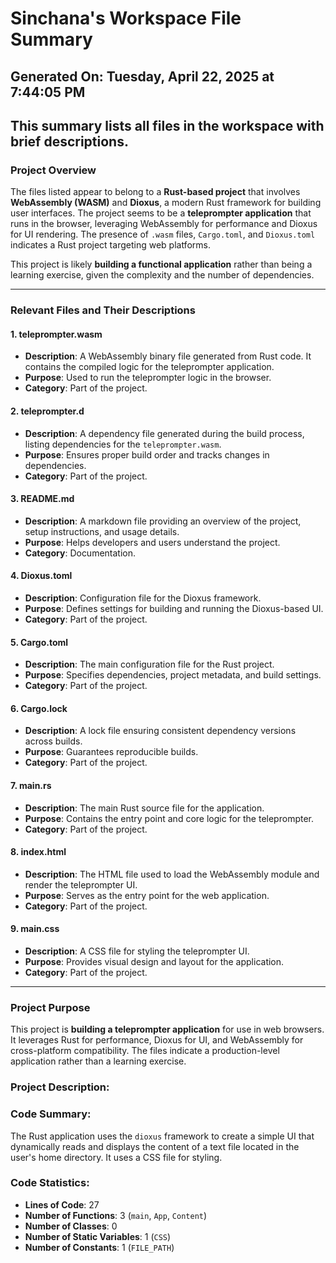 # Sinchana's Workspace File Summary
## Generated On: Tuesday, April 22, 2025 at 7:44:05 PM
This summary lists all files in the workspace with brief descriptions.
---
### Project Overview

The files listed appear to belong to a **Rust-based project** that involves **WebAssembly (WASM)** and **Dioxus**, a modern Rust framework for building user interfaces. The project seems to be a **teleprompter application** that runs in the browser, leveraging WebAssembly for performance and Dioxus for UI rendering. The presence of `.wasm` files, `Cargo.toml`, and `Dioxus.toml` indicates a Rust project targeting web platforms.

This project is likely **building a functional application** rather than being a learning exercise, given the complexity and the number of dependencies.

---

### Relevant Files and Their Descriptions

#### 1. **teleprompter.wasm**
   - **Description**: A WebAssembly binary file generated from Rust code. It contains the compiled logic for the teleprompter application.
   - **Purpose**: Used to run the teleprompter logic in the browser.
   - **Category**: Part of the project.

#### 2. **teleprompter.d**
   - **Description**: A dependency file generated during the build process, listing dependencies for the `teleprompter.wasm`.
   - **Purpose**: Ensures proper build order and tracks changes in dependencies.
   - **Category**: Part of the project.

#### 3. **README.md**
   - **Description**: A markdown file providing an overview of the project, setup instructions, and usage details.
   - **Purpose**: Helps developers and users understand the project.
   - **Category**: Documentation.

#### 4. **Dioxus.toml**
   - **Description**: Configuration file for the Dioxus framework.
   - **Purpose**: Defines settings for building and running the Dioxus-based UI.
   - **Category**: Part of the project.

#### 5. **Cargo.toml**
   - **Description**: The main configuration file for the Rust project.
   - **Purpose**: Specifies dependencies, project metadata, and build settings.
   - **Category**: Part of the project.

#### 6. **Cargo.lock**
   - **Description**: A lock file ensuring consistent dependency versions across builds.
   - **Purpose**: Guarantees reproducible builds.
   - **Category**: Part of the project.

#### 7. **main.rs**
   - **Description**: The main Rust source file for the application.
   - **Purpose**: Contains the entry point and core logic for the teleprompter.
   - **Category**: Part of the project.

#### 8. **index.html**
   - **Description**: The HTML file used to load the WebAssembly module and render the teleprompter UI.
   - **Purpose**: Serves as the entry point for the web application.
   - **Category**: Part of the project.

#### 9. **main.css**
   - **Description**: A CSS file for styling the teleprompter UI.
   - **Purpose**: Provides visual design and layout for the application.
   - **Category**: Part of the project.

---

### Project Purpose

This project is **building a teleprompter application** for use in web browsers. It leverages Rust for performance, Dioxus for UI, and WebAssembly for cross-platform compatibility. The files indicate a production-level application rather than a learning exercise. 
### Project Description:
 ### Code Summary:
The Rust application uses the `dioxus` framework to create a simple UI that dynamically reads and displays the content of a text file located in the user's home directory. It uses a CSS file for styling.

### Code Statistics:
- **Lines of Code**: 27
- **Number of Functions**: 3 (`main`, `App`, `Content`)
- **Number of Classes**: 0
- **Number of Static Variables**: 1 (`CSS`)
- **Number of Constants**: 1 (`FILE_PATH`)
